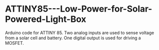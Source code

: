 # ATTINY85---Low-Power-for-Solar-Powered-Light-Box
Arduino code for ATTINY 85. Two analog inputs are used to sense voltage from a solar cell and battery. One digital output is used for driving a MOSFET.
